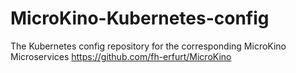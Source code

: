# MicroKino-Kubernetes-config
The Kubernetes config repository for the corresponding MicroKino Microservices
https://github.com/fh-erfurt/MicroKino
